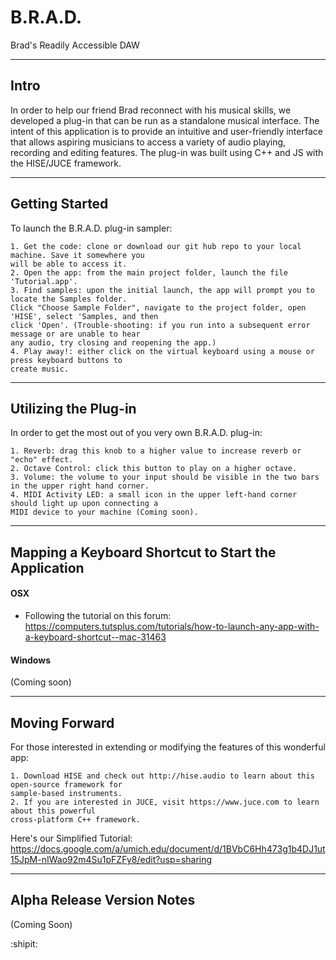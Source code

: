 # B.R.A.D.
Brad's Readily Accessible DAW

----------------------
Intro
----------------------
In order to help our friend Brad reconnect with his musical skills, we developed a plug-in that can be run as a standalone musical interface. The intent of this application is to provide an intuitive and user-friendly interface that allows aspiring musicians to access a variety of audio playing, recording and editing features. The plug-in was built using C++ and JS with the HISE/JUCE framework.


-------------------------------
Getting Started
---------------------------------
To launch the B.R.A.D. plug-in sampler:
```
1. Get the code: clone or download our git hub repo to your local machine. Save it somewhere you  
will be able to access it.
2. Open the app: from the main project folder, launch the file 'Tutorial.app'. 
3. Find samples: upon the initial launch, the app will prompt you to locate the Samples folder.  
Click "Choose Sample Folder", navigate to the project folder, open 'HISE', select 'Samples, and then  
click 'Open'. (Trouble-shooting: if you run into a subsequent error message or are unable to hear  
any audio, try closing and reopening the app.)
4. Play away!: either click on the virtual keyboard using a mouse or press keyboard buttons to  
create music.
```

----------------------
Utilizing the Plug-in
------------------------
In order to get the most out of you very own B.R.A.D. plug-in:
```
1. Reverb: drag this knob to a higher value to increase reverb or "echo" effect.
2. Octave Control: click this button to play on a higher octave.
3. Volume: the volume to your input should be visible in the two bars in the upper right hand corner.
4. MIDI Activity LED: a small icon in the upper left-hand corner should light up upon connecting a  
MIDI device to your machine (Coming soon).
```


------------------------------------------------------
Mapping a Keyboard Shortcut to Start the Application 
--------------------------------------------------------
#### OSX ####
* Following the tutorial on this forum: https://computers.tutsplus.com/tutorials/how-to-launch-any-app-with-a-keyboard-shortcut--mac-31463

#### Windows ####
(Coming soon)

----------------------
Moving Forward
------------------------
For those interested in extending or modifying the features of this wonderful app:
```
1. Download HISE and check out http://hise.audio to learn about this open-source framework for  
sample-based instruments.
2. If you are interested in JUCE, visit https://www.juce.com to learn about this powerful  
cross-platform C++ framework.
```
Here's our Simplified Tutorial: https://docs.google.com/a/umich.edu/document/d/1BVbC6Hh473g1b4DJ1ut15JpM-nIWao92m4Su1pFZFy8/edit?usp=sharing


----------------------
Alpha Release Version Notes
------------------------
(Coming Soon)

:shipit:
